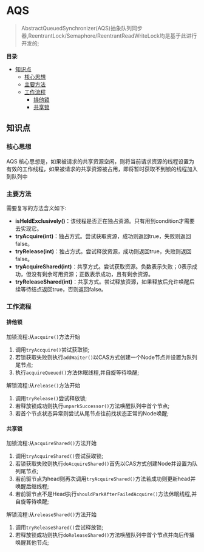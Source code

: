 # AQS <!-- omit in toc -->

> AbstractQueuedSynchronizer(AQS)抽象队列同步器,ReentrantLock/Semaphore/ReentrantReadWriteLock均是基于此进行开发的;

**目录**:

- [知识点](#知识点)
  - [核心思想](#核心思想)
  - [主要方法](#主要方法)
  - [工作流程](#工作流程)
    - [排他锁](#排他锁)
    - [共享锁](#共享锁)

## 知识点

### 核心思想

AQS 核心思想是，如果被请求的共享资源空闲，则将当前请求资源的线程设置为有效的工作线程，如果被请求的共享资源被占用，即将暂时获取不到锁的线程加入到队列中

### 主要方法

需要复写的方法含义如下:

- **isHeldExclusively()**：该线程是否正在独占资源。只有用到condition才需要去实现它。
- **tryAcquire(int)**：独占方式。尝试获取资源，成功则返回true，失败则返回false。
- **tryRelease(int)**：独占方式。尝试释放资源，成功则返回true，失败则返回false。
- **tryAcquireShared(int)**：共享方式。尝试获取资源。负数表示失败；0表示成功，但没有剩余可用资源；正数表示成功，且有剩余资源。
- **tryReleaseShared(int)**：共享方式。尝试释放资源，如果释放后允许唤醒后续等待结点返回true，否则返回false。

### 工作流程

#### 排他锁

加锁流程:从`acquire()`方法开始

1. 调用`tryAccquire()`尝试获取锁;
2. 若锁获取失败则执行`addWaiter()`以CAS方式创建一个Node节点并设置为队列尾节点;
3. 执行`acquireQueued()`方法休眠线程,并自旋等待唤醒;

解锁流程:从`release()`方法开始

1. 调用`tryRelease()`尝试释放锁;
2. 若释放锁成功则执行`unparkSuccessor()`方法唤醒队列中首个节点;
3. 若首个节点状态异常则尝试从尾节点往前找状态正常的Node唤醒;

#### 共享锁

加锁流程:从`acquireShared()`方法开始

1. 调用`tryAcquireShared()`尝试获取锁;
2. 若锁获取失败则执行`doAcquireShared()`首先以CAS方式创建Node并设置为队列尾节点;
3. 若前驱节点为head则再次调用`tryAcquireShared()`方法若成功则更新head并唤醒后继线程;
4. 若前驱节点不是Head执行`shouldParkAfterFailedAcquire()`方法休眠线程,并自旋等待唤醒;

解锁流程:从`releaseShared()`方法开始

1. 调用`tryReleaseShared()`尝试释放锁;
2. 若释放锁成功则执行`doReleaseShared()`方法唤醒队列中首个节点并向后传播唤醒其他节点;